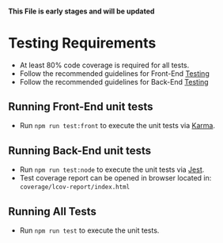 #### This File is early stages and will be updated

# Testing Requirements
- At least 80% code coverage is required for all tests.
- Follow the recommended guidelines for Front-End [Testing](https://angular.io/guide/testing)
- Follow the recommended guidelines for Back-End [Testing](https://jestjs.io/)


## Running Front-End unit tests
- Run `npm run test:front` to execute the unit tests via [Karma](https://karma-runner.github.io).

## Running Back-End unit tests
- Run `npm run test:node` to execute the unit tests via [Jest](https://jestjs.io/).
- Test coverage report can be opened in browser located in: `coverage/lcov-report/index.html` 

## Running All Tests
- Run `npm run test` to execute the unit tests.
